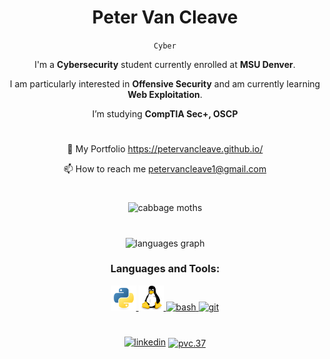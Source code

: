 <div align="center">
  <h1>Peter Van Cleave</h1>
  <p><code>Cyber</code></p>
  <p>I'm a <strong>Cybersecurity</strong> student currently enrolled at <strong>MSU Denver</strong>.</p>
  <p>I am particularly interested in <strong>Offensive Security</strong> and am currently learning <strong>Web Exploitation</strong>.</p>
  <p>I’m studying <strong>CompTIA Sec+, OSCP</strong><br> </p>

#
  
  <p>📄 My Portfolio <a href="https://petervancleave.github.io/">https://petervancleave.github.io/</a><br> </p>
  <p>📫 How to reach me <a href="mailto:petervancleave1@gmail.com">petervancleave1@gmail.com</a>
  </p>
</div>

#

<div align="center">
  <img src="https://studioghibli.jp/static/media/butterfly.8e1a40df.gif" alt="cabbage moths" />
</div>

#

<div align="center">
  <img src="https://github-readme-stats.vercel.app/api/top-langs?username=petervancleave&locale=en&hide_title=true&layout=compact&card_width=320&langs_count=5&theme=gotham&hide_border=false" height="150" alt="languages graph" />
</div>

<h3 align="center">Languages and Tools:</h3>
<p align="center">
  <a href="https://www.python.org" target="_blank" rel="noreferrer"> <img src="https://raw.githubusercontent.com/devicons/devicon/master/icons/python/python-original.svg" alt="python" width="40" height="40"/> </a>
  <a href="https://www.linux.org/" target="_blank" rel="noreferrer"> <img src="https://raw.githubusercontent.com/devicons/devicon/master/icons/linux/linux-original.svg" alt="linux" width="40" height="40"/> </a>
  <a href="https://www.gnu.org/software/bash/" target="_blank" rel="noreferrer"> <img src="https://www.vectorlogo.zone/logos/gnu_bash/gnu_bash-icon.svg" alt="bash" width="40" height="40"/> </a>
  <a href="https://git-scm.com/" target="_blank" rel="noreferrer"> <img src="https://www.vectorlogo.zone/logos/git-scm/git-scm-icon.svg" alt="git" width="40" height="40"/> </a>
</p>

#

<p align="center">
  <a href="https://www.linkedin.com/in/peter-van-cleave-89814332a/" target="blank"><img src="https://raw.githubusercontent.com/rahuldkjain/github-profile-readme-generator/master/src/images/icons/Social/linked-in-alt.svg" alt="linkedin" height="30" width="40" /></a>
  <a href="https://instagram.com/pvc.37" target="blank"><img align="center" src="https://raw.githubusercontent.com/rahuldkjain/github-profile-readme-generator/master/src/images/icons/Social/instagram.svg" alt="pvc.37" height="30" width="40" /></a>
</p>
